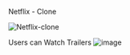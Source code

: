 Netflix - Clone

![Netflix-clone](https://user-images.githubusercontent.com/55369646/122612679-89eef780-d051-11eb-9f16-6b8ca8ca66f7.PNG)

Users can Watch Trailers 
![image](https://user-images.githubusercontent.com/55369646/122612844-d4707400-d051-11eb-9cd6-7f9ee68ad564.png)

